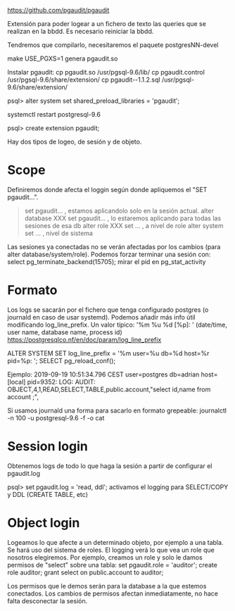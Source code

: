 https://github.com/pgaudit/pgaudit

Extensión para poder logear a un fichero de texto las queries que se realizan en la bbdd.
Es necesario reiniciar la bbdd.

Tendremos que compilarlo, necesitaremos el paquete postgresNN-devel

make USE_PGXS=1
genera pgaudit.so

Instalar pgaudit:
cp pgaudit.so /usr/pgsql-9.6/lib/
cp pgaudit.control /usr/pgsql-9.6/share/extension/
cp pgaudit--1.1.2.sql /usr/pgsql-9.6/share/extension/

psql> alter system set shared_preload_libraries = 'pgaudit';

systemctl restart postgresql-9.6

psql> create extension pgaudit;

Hay dos tipos de logeo, de sesión y de objeto.


# Scope
Definiremos donde afecta el loggin según donde apliquemos el "SET pgaudit...".
> set pgaudit... , estamos aplicandolo solo en la sesión actual.
> alter database XXX set pgaudit... , lo estaremos aplicando para todas las sesiones de esa db
> alter role XXX set ... , a nivel de role
> alter system set ... , nivel de sistema

Las sesiones ya conectadas no se verán afectadas por los cambios (para alter database/system/role).
Podemos forzar terminar una sesión con:
select pg_terminate_backend(15705);
  mirar el pid en pg_stat_activity


# Formato
Los logs se sacarán por el fichero que tenga configurado postgres (o journald en caso de usar systemd).
Podemos añadir más info útil modificando log_line_prefix. Un valor típico: '%m %u %d [%p]: '  (date/time, user name, database name, process id)
https://postgresqlco.nf/en/doc/param/log_line_prefix

ALTER SYSTEM SET log_line_prefix = '%m user=%u db=%d host=%r pid=%p: ';
SELECT pg_reload_conf();

Ejemplo:
2019-09-19 10:51:34.796 CEST user=postgres db=adrian host=[local] pid=9352: LOG:  AUDIT: OBJECT,4,1,READ,SELECT,TABLE,public.account,"select id,name from account ;",<not logged>

Si usamos journald una forma para sacarlo en formato grepeable:
journalctl -n 100 -u postgresql-9.6 -f -o cat



# Session login
Obtenemos logs de todo lo que haga la sesión a partir de configurar el pgaudit.log

psql> set pgaudit.log = 'read, ddl';
  activamos el logging para SELECT/COPY y DDL (CREATE TABLE, etc)


# Object login
Logeamos lo que afecte a un determinado objeto, por ejemplo a una tabla.
Se hará uso del sistema de roles.
El logging verá lo que vea un role que nosotros elegiremos.
Por ejemplo, creamos un role y solo le damos permisos de "select" sobre una tabla:
set pgaudit.role = 'auditor';
create role auditor;
grant select on public.account to auditor;

Los permisos que le demos serán para la database a la que estemos conectados.
Los cambios de permisos afectan inmediatamente, no hace falta desconectar la sesión.
